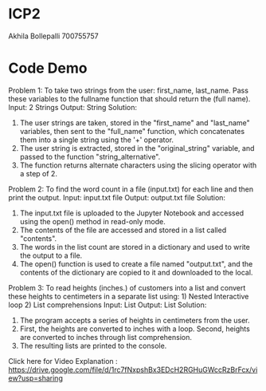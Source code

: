 # ICP2
Akhila Bollepalli
700755757
# Code Demo
Problem 1: To take two strings from the user: first_name, last_name. Pass these variables to the fullname function that should return the (full name).
Input: 2 Strings
Output: String
Solution:
1. The user strings are taken, stored in the "first_name" and "last_name" variables, then sent to the "full_name" function, which concatenates them into a single string using the '+' operator.
2. The user string is extracted, stored in the "original_string" variable, and passed to the function "string_alternative".
3. The function returns alternate characters using the slicing operator with a step of 2.

Problem 2: To find the word count in a file (input.txt) for each line and then print the output.
Input: input.txt file
Output: output.txt file
Solution:
1. The input.txt file is uploaded to the Jupyter Notebook and accessed using the open() method in read-only mode. 
2. The contents of the file are accessed and stored in a list called "contents".
3. The words in the list count are stored in a dictionary and used to write the output to a file. 
4. The open() function is used to create a file named "output.txt", and the contents of the dictionary are copied to it and downloaded to the local. 

Problem 3: To read heights (inches.) of customers into a list and convert these heights to centimeters in a separate list using: 1) Nested Interactive loop 2) List comprehensions
Input: List
Output: List
Solution:
1. The program accepts a series of heights in centimeters from the user.
2. First, the heights are converted to inches with a loop. Second, heights are converted to inches through list comprehension.
3. The resulting lists are printed to the console.

Click here for Video Explanation : https://drive.google.com/file/d/1rc7fNxpshBx3EDcH2RGHuGWccRzBrFcx/view?usp=sharing

